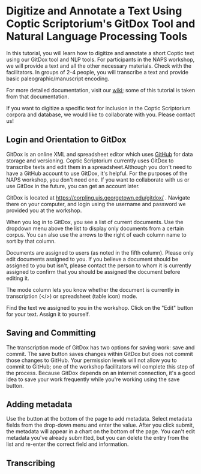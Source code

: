 # Digitize and Annotate a Text Using Coptic Scriptorium's GitDox Tool and Natural Language Processing Tools

In this tutorial, you will learn how to digitize and annotate a short Coptic text using our GitDox tool and NLP tools.  For participants in the NAPS workshop, we will provide a text and all the other necessary materials.  Check with the facilitators.  In groups of 2-4 people, you will transcribe a text and provide basic paleographic/manuscript encoding.


For more detailed documentation, visit our [wiki](http://wiki.copticscriptorium.org/doku.php?id=gitdox_workflow); some of this tutorial is taken from that documentation.

If you want to digitize a specific text for inclusion in the Coptic Scriptorium corpora and database, we would like to collaborate with you. Please contact us!

## Login and Orientation to GitDox

GitDox is an online XML and spreadsheet editor which uses [GitHub](github.com/CopticScriptorium/) for data storage and versioning. Coptic Scriptorium currently uses GitDox to transcribe texts and edit them in a spreadsheet.Although you don't need to have a GitHub account to use GitDox, it's helpful.  For the purposes of the NAPS workshop, you don't need one.  If you want to collaborate with us or use GitDox in the future, you can get an account later.

GitDox is located at https://corpling.uis.georgetown.edu/gitdox/ .  Navigate there on your computer, and login using the username and password we provided you at the workshop.

When you log in to GitDox, you see a list of current documents. Use the dropdown menu above the list to display only documents from a certain corpus. You can also use the arrows to the right of each column name to sort by that column.

Documents are assigned to users (as noted in the fifth column). Please only edit documents assigned to you. If you believe a document should be assigned to you but isn't, please contact the person to whom it is currently assigned to confirm that you should be assigned the document before editing it.

The mode column lets you know whether the document is currently in transcription (</>) or spreadsheet (table icon) mode. 

Find the text we assigned to you in the workshop.  Click on the "Edit" button for your text.  Assign it to yourself.

## Saving and Committing

The transcription mode of GitDox has two options for saving work: save and commit. The save button saves changes within GitDox but does not commit those changes to GitHub. Your permission levels will not allow you to commit to GitHub; one of the workshop facilitators will complete this step of the process. Because GitDox depends on an internet connection, it's a good idea to save your work frequently while you're working using the save button.

## Adding metadata

Use the button at the bottom of the page to add metadata. Select metadata fields from the drop-down menu and enter the value. After you click submit, the metadata will appear in a chart on the bottom of the page. You can't edit metadata you've already submitted, but you can delete the entry from the list and re-enter the correct field and information.

## Transcribing


